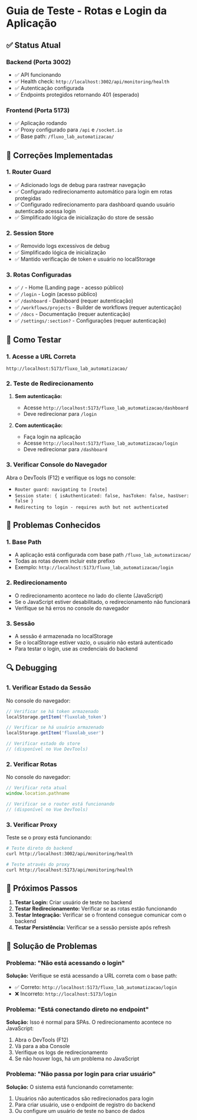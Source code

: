 # Guia de Teste - Rotas e Login da Aplicação

## ✅ Status Atual

### Backend (Porta 3002)
- ✅ API funcionando
- ✅ Health check: `http://localhost:3002/api/monitoring/health`
- ✅ Autenticação configurada
- ✅ Endpoints protegidos retornando 401 (esperado)

### Frontend (Porta 5173)
- ✅ Aplicação rodando
- ✅ Proxy configurado para `/api` e `/socket.io`
- ✅ Base path: `/fluxo_lab_automatizacao/`

## 🔧 Correções Implementadas

### 1. Router Guard
- ✅ Adicionado logs de debug para rastrear navegação
- ✅ Configurado redirecionamento automático para login em rotas protegidas
- ✅ Configurado redirecionamento para dashboard quando usuário autenticado acessa login
- ✅ Simplificado lógica de inicialização do store de sessão

### 2. Session Store
- ✅ Removido logs excessivos de debug
- ✅ Simplificado lógica de inicialização
- ✅ Mantido verificação de token e usuário no localStorage

### 3. Rotas Configuradas
- ✅ `/` - Home (Landing page - acesso público)
- ✅ `/login` - Login (acesso público)
- ✅ `/dashboard` - Dashboard (requer autenticação)
- ✅ `/workflows/projects` - Builder de workflows (requer autenticação)
- ✅ `/docs` - Documentação (requer autenticação)
- ✅ `/settings/:section?` - Configurações (requer autenticação)

## 🧪 Como Testar

### 1. Acesse a URL Correta
```
http://localhost:5173/fluxo_lab_automatizacao/
```

### 2. Teste de Redirecionamento
1. **Sem autenticação:**
   - Acesse `http://localhost:5173/fluxo_lab_automatizacao/dashboard`
   - Deve redirecionar para `/login`

2. **Com autenticação:**
   - Faça login na aplicação
   - Acesse `http://localhost:5173/fluxo_lab_automatizacao/login`
   - Deve redirecionar para `/dashboard`

### 3. Verificar Console do Navegador
Abra o DevTools (F12) e verifique os logs no console:
- `Router guard: navigating to [route]`
- `Session state: { isAuthenticated: false, hasToken: false, hasUser: false }`
- `Redirecting to login - requires auth but not authenticated`

## 🐛 Problemas Conhecidos

### 1. Base Path
- A aplicação está configurada com base path `/fluxo_lab_automatizacao/`
- Todas as rotas devem incluir este prefixo
- Exemplo: `http://localhost:5173/fluxo_lab_automatizacao/login`

### 2. Redirecionamento
- O redirecionamento acontece no lado do cliente (JavaScript)
- Se o JavaScript estiver desabilitado, o redirecionamento não funcionará
- Verifique se há erros no console do navegador

### 3. Sessão
- A sessão é armazenada no localStorage
- Se o localStorage estiver vazio, o usuário não estará autenticado
- Para testar o login, use as credenciais do backend

## 🔍 Debugging

### 1. Verificar Estado da Sessão
No console do navegador:
```javascript
// Verificar se há token armazenado
localStorage.getItem('fluxolab_token')

// Verificar se há usuário armazenado
localStorage.getItem('fluxolab_user')

// Verificar estado do store
// (disponível no Vue DevTools)
```

### 2. Verificar Rotas
No console do navegador:
```javascript
// Verificar rota atual
window.location.pathname

// Verificar se o router está funcionando
// (disponível no Vue DevTools)
```

### 3. Verificar Proxy
Teste se o proxy está funcionando:
```bash
# Teste direto do backend
curl http://localhost:3002/api/monitoring/health

# Teste através do proxy
curl http://localhost:5173/api/monitoring/health
```

## 📝 Próximos Passos

1. **Testar Login:** Criar usuário de teste no backend
2. **Testar Redirecionamento:** Verificar se as rotas estão funcionando
3. **Testar Integração:** Verificar se o frontend consegue comunicar com o backend
4. **Testar Persistência:** Verificar se a sessão persiste após refresh

## 🚨 Solução de Problemas

### Problema: "Não está acessando o login"
**Solução:** Verifique se está acessando a URL correta com o base path:
- ✅ Correto: `http://localhost:5173/fluxo_lab_automatizacao/login`
- ❌ Incorreto: `http://localhost:5173/login`

### Problema: "Está conectando direto no endpoint"
**Solução:** Isso é normal para SPAs. O redirecionamento acontece no JavaScript:
1. Abra o DevTools (F12)
2. Vá para a aba Console
3. Verifique os logs de redirecionamento
4. Se não houver logs, há um problema no JavaScript

### Problema: "Não passa por login para criar usuário"
**Solução:** O sistema está funcionando corretamente:
1. Usuários não autenticados são redirecionados para login
2. Para criar usuário, use o endpoint de registro do backend
3. Ou configure um usuário de teste no banco de dados





